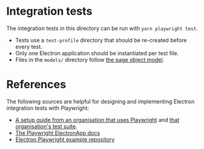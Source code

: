 # Integration tests

The integration tests in this directory can be run with `yarn playwright test`.

- Tests use a `test-profile` directory that should be re-created before every test.
- Only one Electron application should be instantiated per test file.
- Files in the `models/` directory follow [the page object model](https://playwright.dev/docs/pom).

# References

The following sources are helpful for designing and implementing Electron integration tests
with Playwright:
- [A setup guide from an organisation that uses Playwright](https://dev.to/kubeshop/testing-electron-apps-with-playwright-3f89)
  and [that organisation's test suite](https://github.com/kubeshop/monokle/blob/main/tests/base.test.ts).
- [The Playwright ElectronApp docs](https://playwright.dev/docs/api/class-electronapplication)
- [Electron Playwright example repository](https://github.com/spaceagetv/electron-playwright-example)
